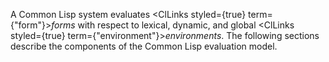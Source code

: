  



A Common Lisp system evaluates <ClLinks styled={true} term={"form"}><i>forms</i></ClLinks> with respect to lexical, dynamic, and global <ClLinks styled={true} term={"environment"}><i>environments</i></ClLinks>. The following sections describe the components of the Common Lisp evaluation model. 



